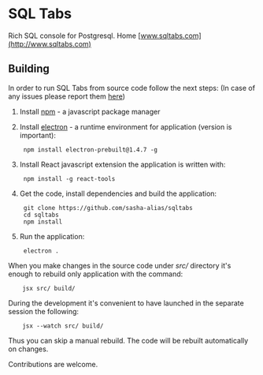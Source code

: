 # SQL Tabs

Rich SQL console for Postgresql. Home [www.sqltabs.com](http://www.sqltabs.com)

## Building


In order to run SQL Tabs from source code follow the next steps:
(In case of any issues please report them [here](https://github.com/sasha-alias/sqltabs/issues/39))

1. Install [npm](https://www.npmjs.com) - a javascript package manager

2. Install [electron](http://electron.atom.io) - a runtime environment for application (version is important):

        npm install electron-prebuilt@1.4.7 -g

3. Install React javascript extension the application is written with:

        npm install -g react-tools


4. Get the code, install dependencies and build the application:

        git clone https://github.com/sasha-alias/sqltabs
        cd sqltabs
        npm install

5. Run the application:

        electron .


When you make changes in the source code under *src/* directory it's enough to rebuild only application with the command:

        jsx src/ build/

During the development it's convenient to have launched in the separate session the following:

        jsx --watch src/ build/

Thus you can skip a manual rebuild. The code will be rebuilt automatically on changes.


Contributions are welcome.


